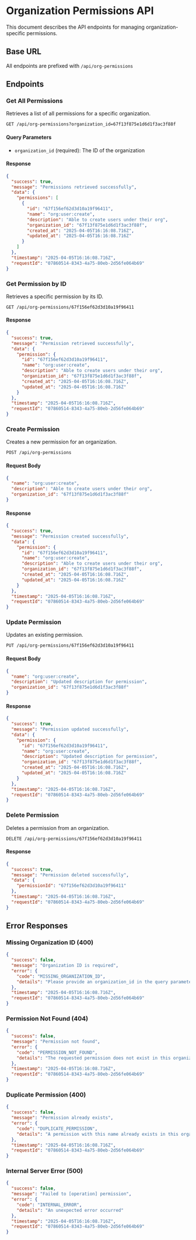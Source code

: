 # Organization Permissions API

This document describes the API endpoints for managing organization-specific permissions.

## Base URL

All endpoints are prefixed with `/api/org-permissions`

## Endpoints

### Get All Permissions

Retrieves a list of all permissions for a specific organization.

```http
GET /api/org-permissions?organization_id=67f13f875e1d6d1f3ac3f88f
```

#### Query Parameters

- `organization_id` (required): The ID of the organization

#### Response

```json
{
  "success": true,
  "message": "Permissions retrieved successfully",
  "data": {
    "permissions": [
      {
        "id": "67f156ef62d3d10a19f96411",
        "name": "org:user:create",
        "description": "Able to create users under their org",
        "organization_id": "67f13f875e1d6d1f3ac3f88f",
        "created_at": "2025-04-05T16:16:08.716Z",
        "updated_at": "2025-04-05T16:16:08.716Z"
      }
    ]
  },
  "timestamp": "2025-04-05T16:16:08.716Z",
  "requestId": "07860514-8343-4a75-80eb-2d56fe064b69"
}
```

### Get Permission by ID

Retrieves a specific permission by its ID.

```http
GET /api/org-permissions/67f156ef62d3d10a19f96411
```

#### Response

```json
{
  "success": true,
  "message": "Permission retrieved successfully",
  "data": {
    "permission": {
      "id": "67f156ef62d3d10a19f96411",
      "name": "org:user:create",
      "description": "Able to create users under their org",
      "organization_id": "67f13f875e1d6d1f3ac3f88f",
      "created_at": "2025-04-05T16:16:08.716Z",
      "updated_at": "2025-04-05T16:16:08.716Z"
    }
  },
  "timestamp": "2025-04-05T16:16:08.716Z",
  "requestId": "07860514-8343-4a75-80eb-2d56fe064b69"
}
```

### Create Permission

Creates a new permission for an organization.

```http
POST /api/org-permissions
```

#### Request Body

```json
{
  "name": "org:user:create",
  "description": "Able to create users under their org",
  "organization_id": "67f13f875e1d6d1f3ac3f88f"
}
```

#### Response

```json
{
  "success": true,
  "message": "Permission created successfully",
  "data": {
    "permission": {
      "id": "67f156ef62d3d10a19f96411",
      "name": "org:user:create",
      "description": "Able to create users under their org",
      "organization_id": "67f13f875e1d6d1f3ac3f88f",
      "created_at": "2025-04-05T16:16:08.716Z",
      "updated_at": "2025-04-05T16:16:08.716Z"
    }
  },
  "timestamp": "2025-04-05T16:16:08.716Z",
  "requestId": "07860514-8343-4a75-80eb-2d56fe064b69"
}
```

### Update Permission

Updates an existing permission.

```http
PUT /api/org-permissions/67f156ef62d3d10a19f96411
```

#### Request Body

```json
{
  "name": "org:user:create",
  "description": "Updated description for permission",
  "organization_id": "67f13f875e1d6d1f3ac3f88f"
}
```

#### Response

```json
{
  "success": true,
  "message": "Permission updated successfully",
  "data": {
    "permission": {
      "id": "67f156ef62d3d10a19f96411",
      "name": "org:user:create",
      "description": "Updated description for permission",
      "organization_id": "67f13f875e1d6d1f3ac3f88f",
      "created_at": "2025-04-05T16:16:08.716Z",
      "updated_at": "2025-04-05T16:16:08.716Z"
    }
  },
  "timestamp": "2025-04-05T16:16:08.716Z",
  "requestId": "07860514-8343-4a75-80eb-2d56fe064b69"
}
```

### Delete Permission

Deletes a permission from an organization.

```http
DELETE /api/org-permissions/67f156ef62d3d10a19f96411
```

#### Response

```json
{
  "success": true,
  "message": "Permission deleted successfully",
  "data": {
    "permissionId": "67f156ef62d3d10a19f96411"
  },
  "timestamp": "2025-04-05T16:16:08.716Z",
  "requestId": "07860514-8343-4a75-80eb-2d56fe064b69"
}
```

## Error Responses

### Missing Organization ID (400)

```json
{
  "success": false,
  "message": "Organization ID is required",
  "error": {
    "code": "MISSING_ORGANIZATION_ID",
    "details": "Please provide an organization_id in the query parameters"
  },
  "timestamp": "2025-04-05T16:16:08.716Z",
  "requestId": "07860514-8343-4a75-80eb-2d56fe064b69"
}
```

### Permission Not Found (404)

```json
{
  "success": false,
  "message": "Permission not found",
  "error": {
    "code": "PERMISSION_NOT_FOUND",
    "details": "The requested permission does not exist in this organization"
  },
  "timestamp": "2025-04-05T16:16:08.716Z",
  "requestId": "07860514-8343-4a75-80eb-2d56fe064b69"
}
```

### Duplicate Permission (400)

```json
{
  "success": false,
  "message": "Permission already exists",
  "error": {
    "code": "DUPLICATE_PERMISSION",
    "details": "A permission with this name already exists in this organization"
  },
  "timestamp": "2025-04-05T16:16:08.716Z",
  "requestId": "07860514-8343-4a75-80eb-2d56fe064b69"
}
```

### Internal Server Error (500)

```json
{
  "success": false,
  "message": "Failed to [operation] permission",
  "error": {
    "code": "INTERNAL_ERROR",
    "details": "An unexpected error occurred"
  },
  "timestamp": "2025-04-05T16:16:08.716Z",
  "requestId": "07860514-8343-4a75-80eb-2d56fe064b69"
}
```
